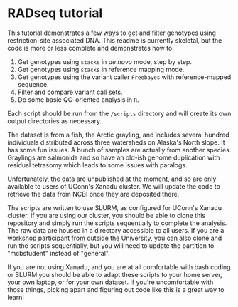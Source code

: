 # RADseq tutorial

This tutorial demonstrates a few ways to get and filter genotypes using restriction-site associated DNA. This readme is currently skeletal, but the code is more or less complete and demonstrates how to:

1. Get genotypes using `stacks` in _de novo_ mode, step by step. 
2. Get genotypes using `stacks` in reference mapping mode. 
3. Get genotypes using the variant caller `Freebayes` with reference-mapped sequence. 
4. Filter and compare variant call sets. 
5. Do some basic QC-oriented analysis in `R`. 

Each script should be run from the `/scripts` directory and will create its own output directories as necessary. 

The dataset is from a fish, the Arctic grayling, and includes several hundred individuals distributed across three watersheds on Alaska's North slope. It has some fun issues. A bunch of samples are actually from another species. Graylings are salmonids and so have an old-ish genome duplication with residual tetrasomy which leads to some issues with paralogs. 

Unfortunately, the data are unpublished at the moment, and so are only available to users of UConn's Xanadu cluster. We will update the code to retrieve the data from NCBI once they are deposited there. 

The scripts are written to use SLURM, as configured for UConn's Xanadu cluster. If you are using our cluster, you should be able to clone this repository and simply run the scripts sequentially to complete the analysis. The raw data are housed in a directory accessible to all users. If you are a workshop participant from outside the University, you can also clone and run the scripts sequentially, but you will need to update the partition to "mcbstudent" instead of "general". 

If you are not using Xanadu, and you are at all comfortable with bash coding or SLURM you should be able to adapt these scripts to your home server, your own laptop, or for your own dataset. If you're uncomfortable with those things, picking apart and figuring out code like this is a great way to learn! 

